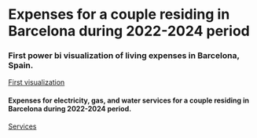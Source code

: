 # Expenses for a couple residing in Barcelona during 2022-2024 period

### First power bi visualization of living expenses in Barcelona, Spain.

[First visualization](expenses_dashboard.pdf)

#### Expenses for electricity, gas, and water services for a couple residing in Barcelona during 2022-2024 period.
[Services](services_dashboard.jpg)
